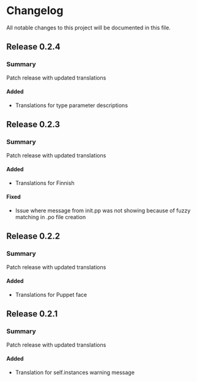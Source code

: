 # Changelog

All notable changes to this project will be documented in this file.

## Release 0.2.4
### Summary
Patch release with updated translations

#### Added
- Translations for type parameter descriptions

## Release 0.2.3
### Summary
Patch release with updated translations

#### Added
- Translations for Finnish

#### Fixed
- Issue where message from init.pp was not showing because of fuzzy matching in .po file creation

## Release 0.2.2
### Summary
Patch release with updated translations

#### Added
- Translations for Puppet face

## Release 0.2.1
### Summary
Patch release with updated translations

#### Added
- Translation for self.instances warning message

